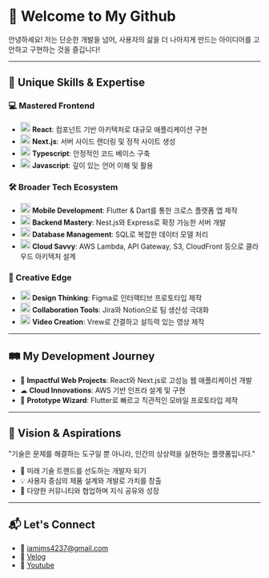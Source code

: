 # 🚀 Welcome to My Github
안녕하세요! 저는 단순한 개발을 넘어, 사용자의 삶을 더 나아지게 만드는 아이디어를 고안하고 구현하는 것을 즐깁니다!

---

## 🌟 Unique Skills & Expertise

### 💻 Mastered Frontend
- <img src="https://cdn.simpleicons.org/react/61DAFB" alt="React" width="20"/> **React**: 컴포넌트 기반 아키텍처로 대규모 애플리케이션 구현
- <img src="https://cdn.simpleicons.org/nextdotjs/000000" alt="Next.js" width="20"/> **Next.js**: 서버 사이드 렌더링 및 정적 사이트 생성
- <img src="https://cdn.simpleicons.org/typescript/3178C6" alt="Typescript" width="20"/> **Typescript**: 안정적인 코드 베이스 구축
- <img src="https://cdn.simpleicons.org/javascript/F7DF1E" alt="Javascript" width="20"/> **Javascript**: 깊이 있는 언어 이해 및 활용

### 🛠️ Broader Tech Ecosystem
- <img src="https://cdn.simpleicons.org/flutter/02569B" alt="Flutter" width="20"/> **Mobile Development**: Flutter & Dart를 통한 크로스 플랫폼 앱 제작
- <img src="https://cdn.simpleicons.org/nestjs/E0234E" alt="NestJS" width="20"/> **Backend Mastery**: Nest.js와 Express로 확장 가능한 서버 개발
- <img src="https://cdn.simpleicons.org/postgresql/4169E1" alt="PostgreSQL" width="20"/> **Database Management**: SQL로 복잡한 데이터 모델 처리
- <img src="https://cdn.simpleicons.org/amazons3/569A31" alt="AWS" width="20"/> **Cloud Savvy**: AWS Lambda, API Gateway, S3, CloudFront 등으로 클라우드 아키텍처 설계

### 🎨 Creative Edge
- <img src="https://cdn.simpleicons.org/figma/F24E1E" alt="Figma" width="20"/> **Design Thinking**: Figma로 인터랙티브 프로토타입 제작
- <img src="https://cdn.simpleicons.org/notion/000000" alt="Notion" width="20"/> **Collaboration Tools**: Jira와 Notion으로 팀 생산성 극대화
- <img src="https://cdn.simpleicons.org/vimeo/1AB7EA" alt="Vimeo" width="20"/> **Video Creation**: Vrew로 간결하고 설득력 있는 영상 제작

---

## 🛤️ My Development Journey
- 🌟 **Impactful Web Projects**: React와 Next.js로 고성능 웹 애플리케이션 개발
- ☁ **Cloud Innovations**: AWS 기반 인프라 설계 및 구현
- 📱 **Prototype Wizard**: Flutter로 빠르고 직관적인 모바일 프로토타입 제작

---

## 🌌 Vision & Aspirations
"기술은 문제를 해결하는 도구일 뿐 아니라, 인간의 상상력을 실현하는 플랫폼입니다."
- 🚀 미래 기술 트렌드를 선도하는 개발자 되기
- 💡 사용자 중심의 제품 설계와 개발로 가치를 창출
- 🤝 다양한 커뮤니티와 협업하며 지식 공유와 성장

---

## 📬 Let's Connect
- 📧 [iamjms4237@gmail.com](mailto:iamjms4237@gmail.com)
- 📝 [Velog](https://velog.io/@jimycoidng)
- 🎥 [Youtube](https://www.youtube.com/@개발자일지도)
